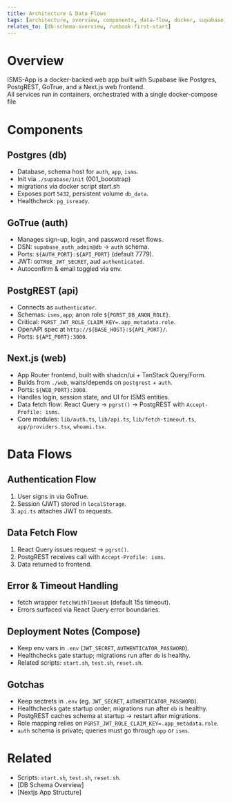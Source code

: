 ```yaml
---
title: Architecture & Data Flows
tags: [architecture, overview, components, data-flow, docker, supabase, postgres, postgrest, gotrue, nextjs]
relates_to: [db-schema-overview, runbook-first-start]
---
```


# Overview
ISMS-App is a docker-backed web app built with Supabase like Postgres, PostgREST, GoTrue, and a Next.js web frontend.  
All services run in containers, orchestrated with a single docker-compose file

# Components

## Postgres (db) 
- Database, schema host for `auth`, `app`, `isms`.  
- Init via `./supabase/init` (001_bootstrap) 
- migrations via docker script start.sh
- Exposes port `5432`, persistent volume `db_data`.  
- Healthcheck: `pg_isready`.  

## GoTrue (auth) 
- Manages sign-up, login, and password reset flows.  
- DSN: `supabase_auth_admin@db` → `auth` schema.  
- Ports: `${AUTH_PORT}:${API_PORT}` (default 7779).  
- JWT: `GOTRUE_JWT_SECRET`, aud `authenticated`.
- Autoconfirm & email toggled via env.  

## PostgREST (api) 
- Connects as `authenticator`.
- Schemas: `isms,app`; anon role `${PGRST_DB_ANON_ROLE}`.  
- Critical: `PGRST_JWT_ROLE_CLAIM_KEY=.app_metadata.role`.  
- OpenAPI spec at `http://${BASE_HOST}:${API_PORT}/`.  
- Ports: `${API_PORT}:3000`.  

## Next.js (web) 
- App Router frontend, built with shadcn/ui + TanStack Query/Form.
- Builds from `./web`, waits/depends on `postgrest` + `auth`.
- Ports: `${WEB_PORT}:3000`.
- Handles login, session state, and UI for ISMS entities.  
- Data fetch flow: React Query → `pgrst()` → PostgREST with `Accept-Profile: isms`.  
- Core modules: `lib/auth.ts`, `lib/api.ts`, `lib/fetch-timeout.ts`, `app/providers.tsx`, `whoami.tsx`.  


# Data Flows

## Authentication Flow
1. User signs in via GoTrue.  
2. Session (JWT) stored in `localStorage`.  
3. `api.ts` attaches JWT to requests.  

## Data Fetch Flow
1. React Query issues request → `pgrst()`.  
2. PostgREST receives call with `Accept-Profile: isms`.  
4. Data returned to frontend.  

## Error & Timeout Handling
- fetch wrapper `fetchWithTimeout` (default 15s timeout).  
- Errors surfaced via React Query error boundaries.  

## Deployment Notes (Compose)
- Keep env vars in `.env` (`JWT_SECRET`, `AUTHENTICATOR_PASSWORD`).  
- Healthchecks gate startup; migrations run after `db` is healthy.  
- Related scripts: `start.sh`, `test.sh`, `reset.sh`.  

## Gotchas
- Keep sectrets in `.env` (eg. `JWT_SECRET`, `AUTHENTICATOR_PASSWORD`).  
- Healthchecks gate startup order; migrations run after `db` is healthy.  
- PostgREST caches schema at startup → restart after migrations.  
- Role mapping relies on `PGRST_JWT_ROLE_CLAIM_KEY=.app_metadata.role`.  
- `auth` schema is private; queries must go through `app` or `isms`.  

# Related
- Scripts: `start.sh`, `test.sh`, `reset.sh`.  
- [DB Schema Overview]
- [Nextjs App Structure]
